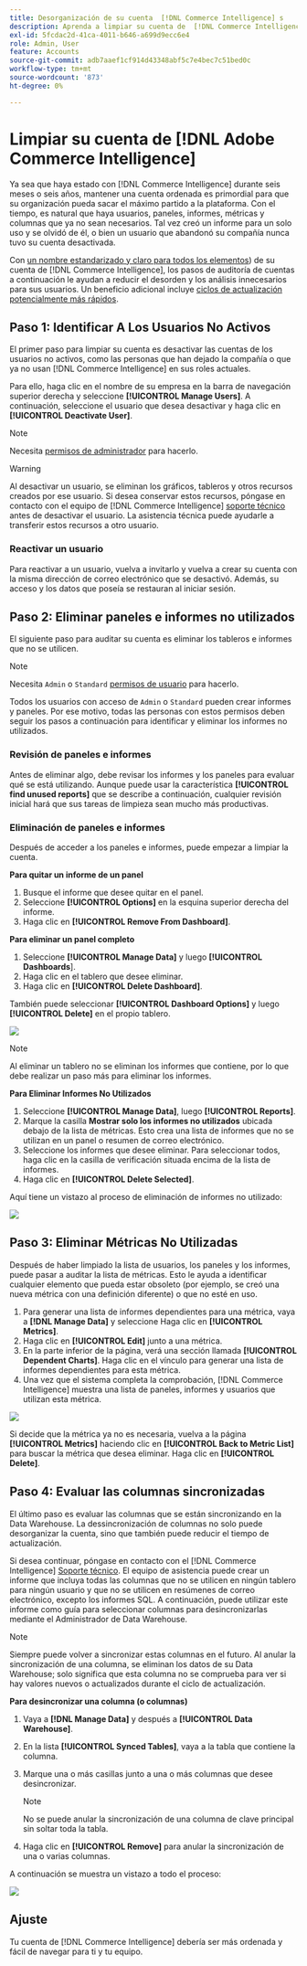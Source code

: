 ```yaml
---
title: Desorganización de su cuenta  [!DNL Commerce Intelligence] s
description: Aprenda a limpiar su cuenta de  [!DNL Commerce Intelligence] .
exl-id: 5fcdac2d-41ca-4011-b646-a699d9ecc6e4
role: Admin, User
feature: Accounts
source-git-commit: adb7aaef1cf914d43348abf5c7e4bec7c51bed0c
workflow-type: tm+mt
source-wordcount: '873'
ht-degree: 0%

---
```


# Limpiar su cuenta de [!DNL Adobe Commerce Intelligence]

Ya sea que haya estado con [!DNL Commerce Intelligence] durante seis meses o seis años, mantener una cuenta ordenada es primordial para que su organización pueda sacar el máximo partido a la plataforma. Con el tiempo, es natural que haya usuarios, paneles, informes, métricas y columnas que ya no sean necesarios. Tal vez creó un informe para un solo uso y se olvidó de él, o bien un usuario que abandonó su compañía nunca tuvo su cuenta desactivada.

Con [un nombre estandarizado y claro para todos los elementos](../best-practices/naming-elements.md)) de su cuenta de [!DNL Commerce Intelligence], los pasos de auditoría de cuentas a continuación le ayudan a reducir el desorden y los análisis innecesarios para sus usuarios. Un beneficio adicional incluye [ciclos de actualización potencialmente más rápidos](../best-practices/reduce-update-cycle-time.md).

## Paso 1: Identificar A Los Usuarios No Activos

El primer paso para limpiar su cuenta es desactivar las cuentas de los usuarios no activos, como las personas que han dejado la compañía o que ya no usan [!DNL Commerce Intelligence] en sus roles actuales.

Para ello, haga clic en el nombre de su empresa en la barra de navegación superior derecha y seleccione **[!UICONTROL Manage Users]**. A continuación, seleccione el usuario que desea desactivar y haga clic en **[!UICONTROL Deactivate User]**.

>[!NOTE]
>
>Necesita [permisos de administrador](../administrator/user-management/user-management.md) para hacerlo.

>[!WARNING]
>
>Al desactivar un usuario, se eliminan los gráficos, tableros y otros recursos creados por ese usuario. Si desea conservar estos recursos, póngase en contacto con el equipo de [!DNL Commerce Intelligence] [soporte técnico](../guide-overview.md#Submitting-a-Support-Ticket) antes de desactivar el usuario. La asistencia técnica puede ayudarle a transferir estos recursos a otro usuario.

### Reactivar un usuario

Para reactivar a un usuario, vuelva a invitarlo y vuelva a crear su cuenta con la misma dirección de correo electrónico que se desactivó. Además, su acceso y los datos que poseía se restauran al iniciar sesión.

## Paso 2: Eliminar paneles e informes no utilizados

El siguiente paso para auditar su cuenta es eliminar los tableros e informes que no se utilicen.

>[!NOTE]
>
>Necesita `Admin` o `Standard` [permisos de usuario](../administrator/user-management/user-management.md) para hacerlo.

Todos los usuarios con acceso de `Admin` o `Standard` pueden crear informes y paneles. Por ese motivo, todas las personas con estos permisos deben seguir los pasos a continuación para identificar y eliminar los informes no utilizados.

### Revisión de paneles e informes

Antes de eliminar algo, debe revisar los informes y los paneles para evaluar qué se está utilizando. Aunque puede usar la característica **[!UICONTROL find unused reports]** que se describe a continuación, cualquier revisión inicial hará que sus tareas de limpieza sean mucho más productivas.

### Eliminación de paneles e informes

Después de acceder a los paneles e informes, puede empezar a limpiar la cuenta.

**Para quitar un informe de un panel**

1. Busque el informe que desee quitar en el panel.
1. Seleccione **[!UICONTROL Options]** en la esquina superior derecha del informe.
1. Haga clic en **[!UICONTROL Remove From Dashboard]**.

**Para eliminar un panel completo**

1. Seleccione **[!UICONTROL Manage Data]** y luego **[!UICONTROL Dashboards**].
1. Haga clic en el tablero que desee eliminar.
1. Haga clic en **[!UICONTROL Delete Dashboard]**.

También puede seleccionar **[!UICONTROL Dashboard Options]** y luego **[!UICONTROL Delete]** en el propio tablero.

![](../../mbi/assets/Delete_from_dashboard.png)

>[!NOTE]
>
>Al eliminar un tablero no se eliminan los informes que contiene, por lo que debe realizar un paso más para eliminar los informes.

**Para Eliminar Informes No Utilizados**

1. Seleccione **[!UICONTROL Manage Data]**, luego **[!UICONTROL Reports]**.
1. Marque la casilla **Mostrar solo los informes no utilizados** ubicada debajo de la lista de métricas. Esto crea una lista de informes que no se utilizan en un panel o resumen de correo electrónico.
1. Seleccione los informes que desee eliminar. Para seleccionar todos, haga clic en la casilla de verificación situada encima de la lista de informes.
1. Haga clic en **[!UICONTROL Delete Selected]**.

Aquí tiene un vistazo al proceso de eliminación de informes no utilizado:

![](../../mbi/assets/unused_reports.png)

## Paso 3: Eliminar Métricas No Utilizadas

Después de haber limpiado la lista de usuarios, los paneles y los informes, puede pasar a auditar la lista de métricas. Esto le ayuda a identificar cualquier elemento que pueda estar obsoleto (por ejemplo, se creó una nueva métrica con una definición diferente) o que no esté en uso.

1. Para generar una lista de informes dependientes para una métrica, vaya a **[!DNL Manage Data]** y seleccione Haga clic en **[!UICONTROL Metrics]**.
1. Haga clic en **[!UICONTROL Edit]** junto a una métrica.
1. En la parte inferior de la página, verá una sección llamada **[!UICONTROL Dependent Charts]**. Haga clic en el vínculo para generar una lista de informes dependientes para esta métrica.
1. Una vez que el sistema completa la comprobación, [!DNL Commerce Intelligence] muestra una lista de paneles, informes y usuarios que utilizan esta métrica.

![](../../mbi/assets/report_dependecies.png)

Si decide que la métrica ya no es necesaria, vuelva a la página **[!UICONTROL Metrics]** haciendo clic en **[!UICONTROL Back to Metric List]** para buscar la métrica que desea eliminar. Haga clic en **[!UICONTROL Delete]**.

## Paso 4: Evaluar las columnas sincronizadas

El último paso es evaluar las columnas que se están sincronizando en la Data Warehouse. La dessincronización de columnas no solo puede desorganizar la cuenta, sino que también puede reducir el tiempo de actualización.

Si desea continuar, póngase en contacto con el [!DNL Commerce Intelligence] [Soporte técnico](../guide-overview.md#Submitting-a-Support-Ticket). El equipo de asistencia puede crear un informe que incluya todas las columnas que no se utilicen en ningún tablero para ningún usuario y que no se utilicen en resúmenes de correo electrónico, excepto los informes SQL. A continuación, puede utilizar este informe como guía para seleccionar columnas para desincronizarlas mediante el Administrador de Data Warehouse.

>[!NOTE]
>
>Siempre puede volver a sincronizar estas columnas en el futuro. Al anular la sincronización de una columna, se eliminan los datos de su Data Warehouse; solo significa que esta columna no se comprueba para ver si hay valores nuevos o actualizados durante el ciclo de actualización.

**Para desincronizar una columna (o columnas)**

1. Vaya a **[!DNL Manage Data]** y después a **[!UICONTROL Data Warehouse]**.
1. En la lista **[!UICONTROL Synced Tables]**, vaya a la tabla que contiene la columna.
1. Marque una o más casillas junto a una o más columnas que desee desincronizar.
   >[!NOTE]
   >
   >No se puede anular la sincronización de una columna de clave principal sin soltar toda la tabla.

1. Haga clic en **[!UICONTROL Remove]** para anular la sincronización de una o varias columnas.

A continuación se muestra un vistazo a todo el proceso:

![](../../mbi/assets/drop_column.png)

## Ajuste

Tu cuenta de [!DNL Commerce Intelligence] debería ser más ordenada y fácil de navegar para ti y tu equipo.
